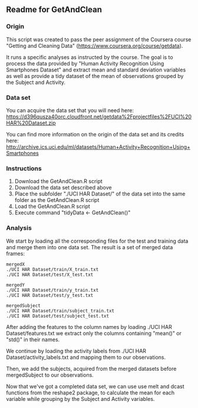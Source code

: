 ## Readme for GetAndClean

### Origin

This script was created to pass the peer assignment of the Coursera course "Getting and Cleaning Data" (https://www.coursera.org/course/getdata).

It runs a specific analyses as instructed by the course. The goal is to process the data provided by "Human Activity Recognition Using Smartphones Dataset" and extract mean and standard deviation variables as well as provide a tidy dataset of the mean of observations grouped by the Subject and Activity.

### Data set

You can acquire the data set that you will need here:
https://d396qusza40orc.cloudfront.net/getdata%2Fprojectfiles%2FUCI%20HAR%20Dataset.zip 

You can find more information on the origin of the data set and its credits here:
http://archive.ics.uci.edu/ml/datasets/Human+Activity+Recognition+Using+Smartphones

### Instructions

1. Download the GetAndClean.R script
2. Download the data set described above
3. Place the subfolder "./UCI HAR Dataset/" of the data set into the same folder as the GetAndClean.R script
4. Load the GetAndClean.R script
5. Execute command "tidyData <- GetAndClean()"

### Analysis

We start by loading all the corresponding files for the test and training data and merge them into one data set.
The result is a set of merged data frames:

	mergedX
	./UCI HAR Dataset/train/X_train.txt
	./UCI HAR Dataset/test/X_test.txt

	mergedY
	./UCI HAR Dataset/train/y_train.txt
	./UCI HAR Dataset/test/y_test.txt

	mergedSubject
	./UCI HAR Dataset/train/subject_train.txt
	./UCI HAR Dataset/test/subject_test.txt
 
After adding the features to the column names by loading
	./UCI HAR Dataset/features.txt
we extract only the columns containing "mean()" or "std()" in their names.

We continue by loading the activity labels from
	./UCI HAR Dataset/activity_labels.txt
and mapping them to our observations.

Then, we add the subjects, acquired from the merged datasets before 
	mergedSubject
to our observations.

Now that we've got a completed data set, we can use use melt and dcast functions from the reshape2 package, to calculate the mean for each variable while grouping by the Subject and Activity variables.